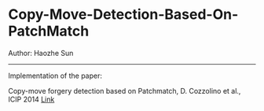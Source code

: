 # Copy-Move-Detection-Based-On-PatchMatch

Author: Haozhe Sun <br>
************************************************************************************************************

Implementation of the paper:<br>

Copy-move forgery detection based on Patchmatch, D. Cozzolino et al., ICIP 2014 [Link](https://perso.telecom-paristech.fr/gousseau/MVA/Projets/DetectCopy/patchmatch.pdf)

